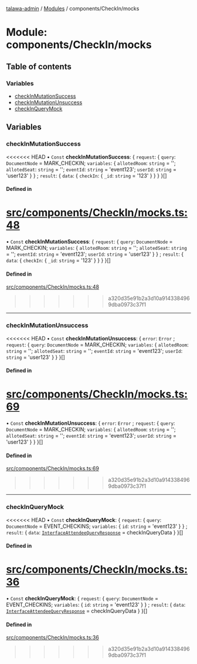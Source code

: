 [talawa-admin](../README.md) / [Modules](../modules.md) / components/CheckIn/mocks

# Module: components/CheckIn/mocks

## Table of contents

### Variables

- [checkInMutationSuccess](components_CheckIn_mocks.md#checkinmutationsuccess)
- [checkInMutationUnsuccess](components_CheckIn_mocks.md#checkinmutationunsuccess)
- [checkInQueryMock](components_CheckIn_mocks.md#checkinquerymock)

## Variables

### checkInMutationSuccess

<<<<<<< HEAD
• `Const` **checkInMutationSuccess**: \{ `request`: \{ `query`: `DocumentNode` = MARK\_CHECKIN; `variables`: \{ `allotedRoom`: `string` = ''; `allotedSeat`: `string` = ''; `eventId`: `string` = 'event123'; `userId`: `string` = 'user123' \}  \} ; `result`: \{ `data`: \{ `checkIn`: \{ `_id`: `string` = '123' \}  \}  \}  \}[]

#### Defined in

[src/components/CheckIn/mocks.ts:48](https://github.com/PalisadoesFoundation/talawa-admin/blob/12d9229/src/components/CheckIn/mocks.ts#L48)
=======
• `Const` **checkInMutationSuccess**: { `request`: { `query`: `DocumentNode` = MARK\_CHECKIN; `variables`: { `allotedRoom`: `string` = ''; `allotedSeat`: `string` = ''; `eventId`: `string` = 'event123'; `userId`: `string` = 'user123' }  } ; `result`: { `data`: { `checkIn`: { `_id`: `string` = '123' }  }  }  }[]

#### Defined in

[src/components/CheckIn/mocks.ts:48](https://github.com/PalisadoesFoundation/talawa-admin/blob/b619a0d/src/components/CheckIn/mocks.ts#L48)
>>>>>>> a320d35e91b2a3d10a9143384969dba0973c37f1

___

### checkInMutationUnsuccess

<<<<<<< HEAD
• `Const` **checkInMutationUnsuccess**: \{ `error`: `Error` ; `request`: \{ `query`: `DocumentNode` = MARK\_CHECKIN; `variables`: \{ `allotedRoom`: `string` = ''; `allotedSeat`: `string` = ''; `eventId`: `string` = 'event123'; `userId`: `string` = 'user123' \}  \}  \}[]

#### Defined in

[src/components/CheckIn/mocks.ts:69](https://github.com/PalisadoesFoundation/talawa-admin/blob/12d9229/src/components/CheckIn/mocks.ts#L69)
=======
• `Const` **checkInMutationUnsuccess**: { `error`: `Error` ; `request`: { `query`: `DocumentNode` = MARK\_CHECKIN; `variables`: { `allotedRoom`: `string` = ''; `allotedSeat`: `string` = ''; `eventId`: `string` = 'event123'; `userId`: `string` = 'user123' }  }  }[]

#### Defined in

[src/components/CheckIn/mocks.ts:69](https://github.com/PalisadoesFoundation/talawa-admin/blob/b619a0d/src/components/CheckIn/mocks.ts#L69)
>>>>>>> a320d35e91b2a3d10a9143384969dba0973c37f1

___

### checkInQueryMock

<<<<<<< HEAD
• `Const` **checkInQueryMock**: \{ `request`: \{ `query`: `DocumentNode` = EVENT\_CHECKINS; `variables`: \{ `id`: `string` = 'event123' \}  \} ; `result`: \{ `data`: [`InterfaceAttendeeQueryResponse`](../interfaces/components_CheckIn_types.InterfaceAttendeeQueryResponse.md) = checkInQueryData \}  \}[]

#### Defined in

[src/components/CheckIn/mocks.ts:36](https://github.com/PalisadoesFoundation/talawa-admin/blob/12d9229/src/components/CheckIn/mocks.ts#L36)
=======
• `Const` **checkInQueryMock**: { `request`: { `query`: `DocumentNode` = EVENT\_CHECKINS; `variables`: { `id`: `string` = 'event123' }  } ; `result`: { `data`: [`InterfaceAttendeeQueryResponse`](../interfaces/components_CheckIn_types.InterfaceAttendeeQueryResponse.md) = checkInQueryData }  }[]

#### Defined in

[src/components/CheckIn/mocks.ts:36](https://github.com/PalisadoesFoundation/talawa-admin/blob/b619a0d/src/components/CheckIn/mocks.ts#L36)
>>>>>>> a320d35e91b2a3d10a9143384969dba0973c37f1
